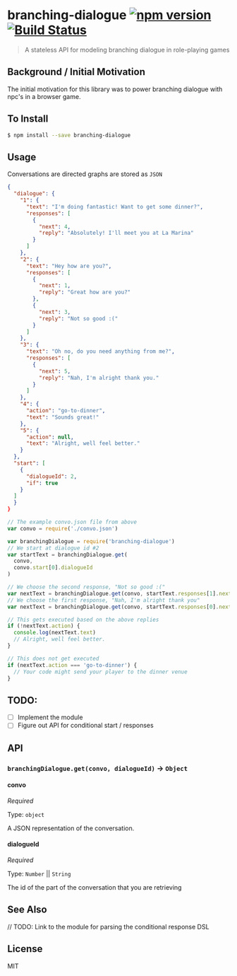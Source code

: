 branching-dialogue [![npm version](https://badge.fury.io/js/branching-dialogue.svg)](http://badge.fury.io/js/branching-dialogue) [![Build Status](https://travis-ci.org/chinedufn/branching-dialogue.svg?branch=master)](https://travis-ci.org/chinedufn/branching-dialogue)
===============

> A stateless API for modeling branching dialogue in role-playing games

## Background / Initial Motivation

The initial motivation for this library was to power branching dialogue with npc's in a browser game.

## To Install

```sh
$ npm install --save branching-dialogue
```

## Usage

Conversations are directed graphs are stored as `JSON`

```json
{
  "dialogue": {
    "1": {
      "text": "I'm doing fantastic! Want to get some dinner?",
      "responses": [
        {
          "next": 4,
          "reply": "Absolutely! I'll meet you at La Marina"
        }
      ]
    },
    "2": {
      "text": "Hey how are you?",
      "responses": [
        {
          "next": 1,
          "reply": "Great how are you?"
        },
        {
          "next": 3,
          "reply": "Not so good :("
        }
      ]
    },
    "3": {
      "text": "Oh no, do you need anything from me?",
      "responses": [
        {
          "next": 5,
          "reply": "Nah, I'm alright thank you."
        }
      ]
    },
    "4": {
      "action": "go-to-dinner",
      "text": "Sounds great!"
    },
    "5": {
      "action": null,
      "text": "Alright, well feel better."
    }
  },
  "start": [
    {
      "dialogueId": 2,
      "if": true
    }
  ]
  }
}
```

```js
// The example convo.json file from above
var convo = require('./convo.json')

var branchingDialogue = require('branching-dialogue')
// We start at dialogue id #2
var startText = branchingDialogue.get(
  convo,
  convo.start[0].dialogueId
)

// We choose the second response, "Not so good :("
var nextText = branchingDialogue.get(convo, startText.responses[1].next)
// We choose the first response, "Nah, I'm alright thank you"
var nextText = branchingDialogue.get(convo, startText.responses[0].next)

// This gets executed based on the above replies
if (!nextText.action) {
  console.log(nextText.text)
  // Alright, well feel better.
}

// This does not get executed
if (nextText.action === 'go-to-dinner') {
  // Your code might send your player to the dinner venue
}
```

## TODO:

- [ ] Implement the module
- [ ] Figure out API for conditional start / responses

## API

### `branchingDialogue.get(convo, dialogueId)` -> `Object`

#### convo

*Required*

Type: `object`

A JSON representation of the conversation.

#### dialogueId

*Required*

Type: `Number` || `String`

The id of the part of the conversation that you are retrieving

## See Also

// TODO: Link to the module for parsing the conditional response DSL

## License

MIT
